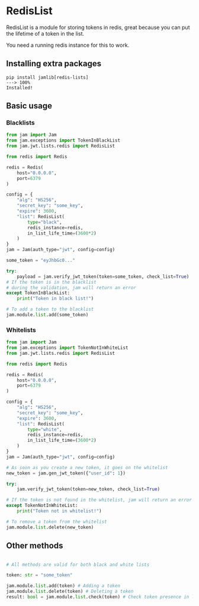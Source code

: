 # RedisList

RedisList is a module for storing tokens in redis, great because you can put the lifetime of a token in the list.

You need a running redis instance for this to work.

## Installing extra packages
<!-- termynal -->
```
pip install jamlib[redis-lists]
---> 100%
Installed!
```

## Basic usage

### Blacklists
```python
from jam import Jam
from jam.exceptions import TokenInBlackList
from jam.jwt.lists.redis import RedisList

from redis import Redis

redis = Redis(
    host="0.0.0.0",
    port=6379
)

config = {
    "alg": "HS256",
    "secret_key": "some_key",
    "expire": 3600,
    "list": RedisList(
        type="black",
        redis_instance=redis,
        in_list_life_time=(3600*2)
    )
}
jam = Jam(auth_type="jwt", config=config)

some_token = "eyJhbGc0..."

try:
    payload = jam.verify_jwt_token(token=some_token, check_list=True)
# If the token is in the blacklist
# during the validation, jam will return an error
except TokenInBlackList:
    print("Token in black list!")

# To add a token to the blacklist
jam.module.list.add(some_token)
```

### Whitelists
```python
from jam import Jam
from jam.exceptions import TokenNotInWhiteList
from jam.jwt.lists.redis import RedisList

from redis import Redis

redis = Redis(
    host="0.0.0.0",
    port=6379
)

config = {
    "alg": "HS256",
    "secret_key": "some_key",
    "expire": 3600,
    "list": RedisList(
        type="white",
        redis_instance=redis,
        in_list_life_time=(3600*2)
    )
}
jam = Jam(auth_type="jwt", config=config)

# As soon as you create a new token, it goes on the whitelist
new_token = jam.gen_jwt_token({"user_id": 1})

try:
    jam.verify_jwt_token(token=new_token, check_list=True)

# If the token is not found in the whitelist, jam will return an error
except TokenNotInWhiteList:
    print("Token not in whitelist!")

# To remove a token from the whitelist
jam.module.list.delete(new_token)
```

## Other methods
```python

# All methods are valid for both black and white lists

token: str = "some_token"

jam.module.list.add(token) # Adding a token
jam.module.list.delete(token) # Deleting a token
result: bool = jam.module.list.check(token) # Check token presence in list

```